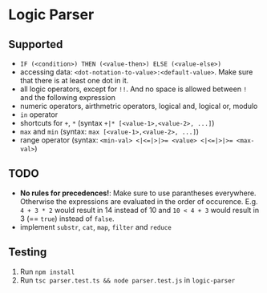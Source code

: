 # Logic Parser

## Supported

- `IF (<condition>) THEN (<value-then>) ELSE (<value-else>)`
- accessing data: `<dot-notation-to-value>:<default-value>`. Make sure that
  there is at least one dot in it.
- all logic operators, except for `!!`. And no space is allowed between `!` and
  the following expression
- numeric operators, airthmetric operators, logical and, logical or, modulo
- `in` operator
- shortcuts for `+`, `*` (syntax `+|* [<value-1>,<value-2>, ...]`)
- `max` and `min` (syntax: `max [<value-1>,<value-2>, ...]`)
- range operator (syntax: `<min-val> <|<=|>|>= <value> <|<=|>|>= <max-val>`)

## TODO

- **No rules for precedences!**: Make sure to use parantheses everywhere.
  Otherwise the expressions are evaluated in the order of occurence. E.g.
  `4 + 3 * 2` would result in 14 instead of 10 and `10 < 4 + 3` would result in
  3 (== `true`) instead of `false`.
- implement `substr`, `cat`, `map`, `filter` and `reduce`

## Testing

1. Run `npm install`
2. Run `tsc parser.test.ts && node parser.test.js` in `logic-parser`
